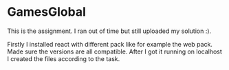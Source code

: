 # GamesGlobal
This is the assignment. I ran out of time but still uploaded my solution :).

Firstly I installed react with different pack like for example the web pack. Made sure the versions are all compatible. After I got it running on localhost I created the files according to the task. 
